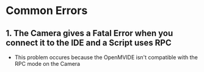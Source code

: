 # Common Errors
## 1. The Camera gives a Fatal Error when you connect it to the IDE and a Script uses RPC
- This problem occures because the OpenMVIDE isn't compatible with the RPC mode on the Camera